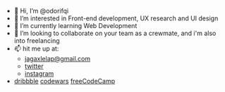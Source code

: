 - 👋 Hi, I’m @odorifqi
- 👀 I’m interested in Front-end development, UX research and UI design
- 🌱 I’m currently learning Web Development
- 💞️ I’m looking to collaborate on your team as a crewmate, and i'm also into freelancing
- 📫 hit me up at:
  - jagaxlelap@gmail.com
  - <a href="https://www.twitter.com/odorifqi" target="_blank">twitter<a/>
  - <a href="https://www.instagram.com/odorifqi" target="_blank">instagram<a/>
- <a href="https://www.dribbble.com/odorifqi" target="_blank">dribbble<a/>  <a href="https://www.codewars.com/odorifqi" target="_blank">codewars<a/>  <a href="https://www.freecodecamp.org/odorifqi" target="_blank">freeCodeCamp<a/>
<!---
odorifqi/odorifqi is a ✨ special ✨ repository because its `README.md` (this file) appears on your GitHub profile.
You can click the Preview link to take a look at your changes.
--->
